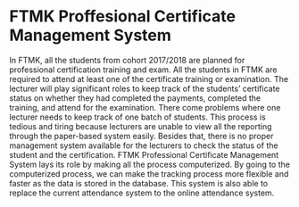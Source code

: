 # FTMK Proffesional Certificate Management System

  In FTMK, all the students from cohort 2017/2018 are planned for professional certification training and exam. All the students in FTMK are required to attend at least one of the certificate training or examination. The lecturer will play significant roles to keep track of the students’ certificate status on whether they had completed the payments, completed the training, and attend for the examination. There come problems where one lecturer needs to keep track of one batch of students. This process is tedious and tiring because lecturers are unable to view all the reporting through the paper-based system easily. Besides that, there is no proper management system available for the lecturers to check the status of the student and the certification. FTMK Professional Certificate Management System lays its role by making all the process computerized. By going to the computerized process, we can make the tracking process more flexible and faster as the data is stored in the database. This system is also able to replace the current attendance system to the online attendance system.
